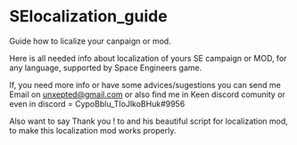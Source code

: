 # SElocalization_guide
Guide how to licalize your canpaign or mod.

Here is all needed info about localization of yours SE campaign or MOD, for any language, supported by Space Engineers game.

If, you need more info or have some advices/sugestions you can send me Email on unxepted@gmail.com
or also find me in Keen discord comunity or even in discord = CypoBblu_TIoJlkoBHuk#9956
 
Also want to say Thank you ! to <SISK> and his beautiful script for localization mod, to make this localization mod works properly.
